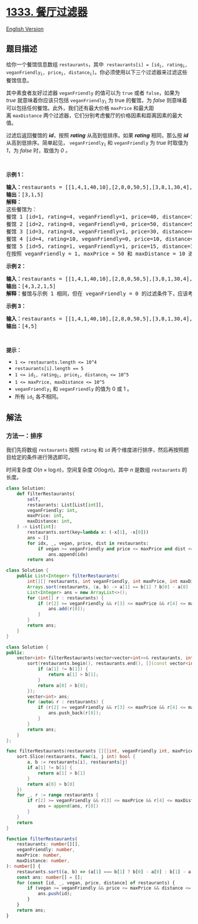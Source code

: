 # [1333. 餐厅过滤器](https://leetcode.cn/problems/filter-restaurants-by-vegan-friendly-price-and-distance)

[English Version](/solution/1300-1399/1333.Filter%20Restaurants%20by%20Vegan-Friendly%2C%20Price%20and%20Distance/README_EN.md)

<!-- tags:数组,排序 -->

<!-- difficulty:中等 -->

## 题目描述

<!-- 这里写题目描述 -->

<p>给你一个餐馆信息数组&nbsp;<code>restaurants</code>，其中&nbsp;&nbsp;<code>restaurants[i] = [id<sub>i</sub>, rating<sub>i</sub>, veganFriendly<sub>i</sub>, price<sub>i</sub>, distance<sub>i</sub>]</code>。你必须使用以下三个过滤器来过滤这些餐馆信息。</p>

<p>其中素食者友好过滤器&nbsp;<code>veganFriendly</code>&nbsp;的值可以为 <code>true</code> 或者 <code>false</code>，如果为 <em>true</em>&nbsp;就意味着你应该只包括&nbsp;<code>veganFriendly<sub>i</sub></code>&nbsp;为 true 的餐馆，为&nbsp;<em>false</em>&nbsp;则意味着可以包括任何餐馆。此外，我们还有最大价格&nbsp;<code>maxPrice</code>&nbsp;和最大距离&nbsp;<code>maxDistance</code>&nbsp;两个过滤器，它们分别考虑餐厅的价格因素和距离因素的最大值。</p>

<p>过滤后返回餐馆的 <strong><em>id</em></strong>，按照 <em><strong>rating</strong></em>&nbsp;从高到低排序。如果 <em><strong>rating</strong></em> 相同，那么按 <em><strong>id</strong></em> 从高到低排序。简单起见，&nbsp;<code>veganFriendly<sub>i</sub></code> 和 <code>veganFriendly</code>&nbsp;为&nbsp;<em>true</em>&nbsp;时取值为 <em>1</em>，为 <em>false</em> 时，取值为&nbsp;<em>0 。</em></p>

<p>&nbsp;</p>

<p><strong>示例 1：</strong></p>

<pre><strong>输入：</strong>restaurants = [[1,4,1,40,10],[2,8,0,50,5],[3,8,1,30,4],[4,10,0,10,3],[5,1,1,15,1]], veganFriendly = 1, maxPrice = 50, maxDistance = 10
<strong>输出：</strong>[3,1,5] 
<strong>解释： 
</strong>这些餐馆为：
餐馆 1 [id=1, rating=4, veganFriendly=1, price=40, distance=10]
餐馆 2 [id=2, rating=8, veganFriendly=0, price=50, distance=5]
餐馆 3 [id=3, rating=8, veganFriendly=1, price=30, distance=4]
餐馆 4 [id=4, rating=10, veganFriendly=0, price=10, distance=3]
餐馆 5 [id=5, rating=1, veganFriendly=1, price=15, distance=1] 
在按照 veganFriendly = 1, maxPrice = 50 和 maxDistance = 10 进行过滤后，我们得到了餐馆 3, 餐馆 1 和 餐馆 5（按评分从高到低排序）。 
</pre>

<p><strong>示例 2：</strong></p>

<pre><strong>输入：</strong>restaurants = [[1,4,1,40,10],[2,8,0,50,5],[3,8,1,30,4],[4,10,0,10,3],[5,1,1,15,1]], veganFriendly = 0, maxPrice = 50, maxDistance = 10
<strong>输出：</strong>[4,3,2,1,5]
<strong>解释：</strong>餐馆与示例 1 相同，但在 veganFriendly = 0 的过滤条件下，应该考虑所有餐馆。
</pre>

<p><strong>示例 3：</strong></p>

<pre><strong>输入：</strong>restaurants = [[1,4,1,40,10],[2,8,0,50,5],[3,8,1,30,4],[4,10,0,10,3],[5,1,1,15,1]], veganFriendly = 0, maxPrice = 30, maxDistance = 3
<strong>输出：</strong>[4,5]
</pre>

<p>&nbsp;</p>

<p><strong>提示：</strong></p>

<ul>
	<li><code>1 &lt;=&nbsp;restaurants.length &lt;= 10^4</code></li>
	<li><code>restaurants[i].length == 5</code></li>
	<li><code>1 &lt;=&nbsp;id<sub>i</sub>, rating<sub>i</sub>, price<sub>i</sub>, distance<sub>i </sub>&lt;= 10^5</code></li>
	<li><code>1 &lt;=&nbsp;maxPrice,&nbsp;maxDistance &lt;= 10^5</code></li>
	<li><code>veganFriendly<sub>i</sub></code> 和&nbsp;<code>veganFriendly</code>&nbsp;的值为 0 或 1 。</li>
	<li>所有 <code>id<sub>i</sub></code> 各不相同。</li>
</ul>

## 解法

### 方法一：排序

我们先将数组 `restaurants` 按照 `rating` 和 `id` 两个维度进行排序，然后再按照题目给定的条件进行筛选即可。

时间复杂度 $O(n \times \log n)$，空间复杂度 $O(\log n)$。其中 $n$ 是数组 `restaurants` 的长度。

<!-- tabs:start -->

```python
class Solution:
    def filterRestaurants(
        self,
        restaurants: List[List[int]],
        veganFriendly: int,
        maxPrice: int,
        maxDistance: int,
    ) -> List[int]:
        restaurants.sort(key=lambda x: (-x[1], -x[0]))
        ans = []
        for idx, _, vegan, price, dist in restaurants:
            if vegan >= veganFriendly and price <= maxPrice and dist <= maxDistance:
                ans.append(idx)
        return ans
```

```java
class Solution {
    public List<Integer> filterRestaurants(
        int[][] restaurants, int veganFriendly, int maxPrice, int maxDistance) {
        Arrays.sort(restaurants, (a, b) -> a[1] == b[1] ? b[0] - a[0] : b[1] - a[1]);
        List<Integer> ans = new ArrayList<>();
        for (int[] r : restaurants) {
            if (r[2] >= veganFriendly && r[3] <= maxPrice && r[4] <= maxDistance) {
                ans.add(r[0]);
            }
        }
        return ans;
    }
}
```

```cpp
class Solution {
public:
    vector<int> filterRestaurants(vector<vector<int>>& restaurants, int veganFriendly, int maxPrice, int maxDistance) {
        sort(restaurants.begin(), restaurants.end(), [](const vector<int>& a, const vector<int>& b) {
            if (a[1] != b[1]) {
                return a[1] > b[1];
            }
            return a[0] > b[0];
        });
        vector<int> ans;
        for (auto& r : restaurants) {
            if (r[2] >= veganFriendly && r[3] <= maxPrice && r[4] <= maxDistance) {
                ans.push_back(r[0]);
            }
        }
        return ans;
    }
};
```

```go
func filterRestaurants(restaurants [][]int, veganFriendly int, maxPrice int, maxDistance int) (ans []int) {
	sort.Slice(restaurants, func(i, j int) bool {
		a, b := restaurants[i], restaurants[j]
		if a[1] != b[1] {
			return a[1] > b[1]
		}
		return a[0] > b[0]
	})
	for _, r := range restaurants {
		if r[2] >= veganFriendly && r[3] <= maxPrice && r[4] <= maxDistance {
			ans = append(ans, r[0])
		}
	}
	return
}
```

```ts
function filterRestaurants(
    restaurants: number[][],
    veganFriendly: number,
    maxPrice: number,
    maxDistance: number,
): number[] {
    restaurants.sort((a, b) => (a[1] === b[1] ? b[0] - a[0] : b[1] - a[1]));
    const ans: number[] = [];
    for (const [id, _, vegan, price, distance] of restaurants) {
        if (vegan >= veganFriendly && price <= maxPrice && distance <= maxDistance) {
            ans.push(id);
        }
    }
    return ans;
}
```

<!-- tabs:end -->

<!-- end -->
